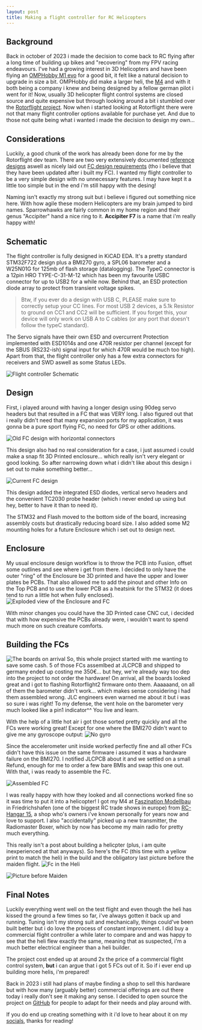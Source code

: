 ```yaml
---
layout: post
title: Making a flight controller for RC Helicopters
---
```

## Background
Back in october of 2023 i made the decision to come back to RC flying after a long time of building up bikes and "recovering" from my FPV racing endeavours. I've had a growing interest in 3D Helicopters and have been flying an [OMPHobby M1 evo](https://www.omphobby.com/OMPHOBBY-M1-RC-Helicopter-EVO-Version-OMPHOBBY-M1-EVO-Heli-p3423251.html) for a good bit, it felt like a natural decision to upgrade in size a bit. OMPHobby did make a larger heli, the [M4](https://www.omphobby.com/OMPHOBBY-M4-RC-Helicopter-p3639115.html) and with it both being a company i knew and being designed by a fellow german pilot i went for it!
Now, usually 3D helicopter flight control systems are closed source and quite expensive but through looking around a bit i stumbled over the [Rotorflight project](https://www.rotorflight.org/). Now when i started looking at Rotorflight there were not that many flight controller options available for purchase yet. And due to those not quite being what i wanted i made the decision to design my own...

## Considerations
Luckily, a good chunk of the work has already been done for me by the Rotorflight dev team. There are two very extensively documented [reference designs](https://www.rotorflight.org/docs/next/Manufacturers/Reference-Design) aswell as nicely laid out [FC design requirements](https://www.rotorflight.org/docs/next/Manufacturers/Design-Requirements) (tho i believe that they have been updated after i built my FC). I wanted my flight controller to be a very simple design with no unnecessary features. I may have kept it a little too simple but in the end i'm still happy with the desing!

Naming isn't exactly my strong suit but i believe i figured out something nice here. With how agile these modern Helicopters are my brain jumped to bird names. Sparrowhawks are fairly common in my home region and their genus "Accipiter" hand a nice ring to it. **Accipiter F7** is a name that i'm really happy with!

## Schematic
The flight controller is fully designed in KiCAD EDA. It's a pretty standard STM32F722 design plus a BMI270 gyro, a SPL06 barometer and a W25N01G for 125mb of flash storage (datalogging). The TypeC connector is a 12pin HRO TYPE-C-31-M-12 which has been my favourite USBC connector for up to USB2 for a while now. Behind that, an ESD protection diode array to protect from transient voltage spikes.

> Btw, if you ever do a design with USB C, PLEASE make sure to correctly setup your CC lines. For most USB 2 devices, a 5.1k Resistor to ground on CC1 and CC2 will be sufficient. If you forget this, your device will only work on USB A to C cables (or any port that doesn't follow the typeC standard).

The Servo signals have their own ESD and overcurrent Protection implemented with ESD1014s and one 470R resistor per channel (except for the SBUS (RS232-ish) signal input for which 470R would be much too high).
Apart from that, the flight controller only has a few extra connectors for receivers and SWD aswell as some Status LEDs.

![Flight controller Schematic](/images/AccipiterF7/Schematic.png)

## Design
First, i played around with having a longer design using 90deg servo headers but that resulted in a FC that was VERY long. I also figured out that i really didn't need that many expansion ports for my application, it was gonna be a pure sport flying FC, no need for GPS or other additions.

![Old FC design with horizontal connectors](/images/AccipiterF7/InitialDesign.png)

This design also had no real consideration for a case, i just assumed i could make a snap fit 3D Printed enclosure... which really isn't very elegant or good looking. So after narrowing down what i didn't like about this design i set out to make something better...

![Current FC design](/images/AccipiterF7/CurrentDesign.png)

This design added the integrated ESD diodes, vertical servo headers and the convenient TC2030 probe header (which i never ended up using but hey, better to have it than to need it). 

The STM32 and Flash moved to the bottom side of the board, increasing assembly costs but drastically reducing board size. I also added some M2 mounting holes for a future Enclosure which i set out to design next. 

## Enclosure
My usual enclosure design workflow is to throw the PCB into Fusion, offset some outlines and see where i get from there. I decided to only have the outer "ring" of the Enclosure be 3D printed and have the upper and lower plates be PCBs. That also allowed me to add the pinout and other Info on the Top PCB and to use the lower PCB as a heatsink for the STM32 (it does tend to run a little hot when fully enclosed). 
![Exploded view of the Enclosure and FC](/images/AccipiterF7/FCRenderExploded.png)

With minor changes you could have the 3D Printed case CNC cut, i decided that with how expensive the PCBs already were, i wouldn't want to spend much more on such creature comforts. 

## Building the FCs
![The boards on arrival](/images/AccipiterF7/PCBsOnDelivery.jpg)
So, this whole project started with me wanting to save some cash. 5 of those FCs assemlbed at JLCPCB and shipped to germany ended up costing me 350€... but hey, we're already way too dep into the project to not order the hardware! On arrival, all the boards looked great and i got to flashing Rotorflight2 firmware onto them. Aaaaaand, on all of them the barometer didn't work... which makes sense considering i had them assembled wrong. JLC engineers even warned me about it but i was so sure i was right! To my defense, the vent hole on the barometer very much looked like a pin1 indicator^^ You live and learn. 

With the help of a little hot air i got those sorted pretty quickly and all the FCs were working great! Except for one where the BMI270 didn't want to give me any gyroscope output: 
![No gyro](/images/AccipiterF7/GyroIssues.png)

Since the accelerometer unit inside worked perfectly fine and all other FCs didn't have this issue on the same firmware i assumed it was a hardware failure on the BMI270. I notified JLCPCB about it and we settled on a small Refund, enough for me to order a few bare BMIs and swap this one out. With that, i was ready to assemble the FC.

![Assembled FC](/images/AccipiterF7/BuiltFC.png)

I was really happy with how they looked and all connections worked fine so it was time to put it into a helicopter! I got my M4 at  [Faszination Modellbau](https://www.faszination-modellbau.de/) in Friedrichshafen (one of the biggest RC trade shows in europe) from [RC-Hangar 15](https://shop.rc-hangar15.de/), a shop who's owners i've known personally for years now and love to support. I also "accidentally" picked up a new transmitter, the Radiomaster Boxer, which by now has become my main radio for pretty much everything.

This really isn't a post about building a helicpter (plus, i am quite inexperienced at that anyways). So here's the FC (this time with a yellow print to match the heli) in the build and the obligatory last picture before the maiden flight.
![Fc in the Heli](/images/AccipiterF7/FcInHeli.png)

![Picture before Maiden](/images/AccipiterF7/RightBeforeMaiden.png)

## Final Notes

Luckily everything went well on the test flight and even though the heli has kissed the ground a few times so far, i've always gotten it back up and running. Tuning isn't my strong suit and mechanically, things could've been built better but i do love the process of constant improvement. I did buy a commercial flight controller a while later to compare and and was happy to see that the heli flew exactly the same, meaning that as suspected, i'm a much better electrical engineer than a heli builder. 

The project cost ended up at around 2x the price of a commercial flight control system, **but** i can argue that i got 5 FCs out of it. So if i ever end up building more helis, i'm prepared!

Back in 2023 i still had plans of maybe finding a shop to sell this hardware but with how many (arguably better) commercial offerings are out there today i really don't see it making any sense. I decided to open source the project on [GitHub](https://github.com/MarvFPV/AccipiterF7) for people to adapt for their needs and play around with. 

If you do end up creating something with it i'd love to hear about it on my [socials](https://mschnabel.com/about/), thanks for reading!